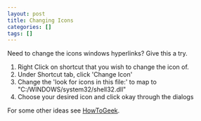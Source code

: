 ```yaml
---
layout: post
title: Changing Icons
categories: []
tags: []
---
```

Need to change the icons windows hyperlinks? Give this a try.

<!--more-->

1. Right Click on shortcut that you wish to change the icon of.
2. Under Shortcut tab, click 'Change Icon'
3. Change the 'look for icons in this file:' to map to "C:/WINDOWS/system32/shell32.dll"
4. Choose your desired icon and click okay through the dialogs

For some other ideas see [HowToGeek](https://www.howtogeek.com/1087/customizing-your-icons-in-windows-xp/).
